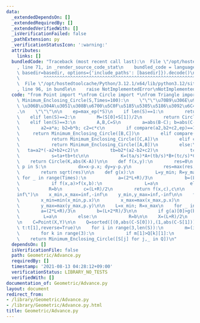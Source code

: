 ```yaml
---
data:
  _extendedDependsOn: []
  _extendedRequiredBy: []
  _extendedVerifiedWith: []
  _isVerificationFailed: false
  _pathExtension: py
  _verificationStatusIcon: ':warning:'
  attributes:
    links: []
  bundledCode: "Traceback (most recent call last):\n  File \"/opt/hostedtoolcache/Python/3.12.1/x64/lib/python3.12/site-packages/onlinejudge_verify/documentation/build.py\"\
    , line 71, in _render_source_code_stat\n    bundled_code = language.bundle(stat.path,\
    \ basedir=basedir, options={'include_paths': [basedir]}).decode()\n          \
    \         ^^^^^^^^^^^^^^^^^^^^^^^^^^^^^^^^^^^^^^^^^^^^^^^^^^^^^^^^^^^^^^^^^^^^^^^^^^^^^^^^^\n\
    \  File \"/opt/hostedtoolcache/Python/3.12.1/x64/lib/python3.12/site-packages/onlinejudge_verify/languages/python.py\"\
    , line 96, in bundle\n    raise NotImplementedError\nNotImplementedError\n"
  code: "from Point import *\nfrom Circle import *\nfrom Triangle import *\n\ndef\
    \ Minimum_Enclosing_Circle(S,Times=100):\n    \"\"\"\u70B9\u306E\u96C6\u5408 S\
    \ \u306B\u304A\u3051\u308B\u6700\u5C0F\u5185\u5305\u5186\u3092\u6C42\u3081\u308B\
    .\n    \"\"\"\n\n    ep=max_ep(*S)\n    if len(S)==1:\n        return Circle(S[0],0)\n\
    \    elif len(S)==2:\n        M=(S[0]+S[1])/2\n        return Circle(M,abs(M-S[0]))\n\
    \    elif len(S)==3:\n        A,B,C=S\n        a=abs(B-C); b=abs(C-A); c=abs(A-B)\n\
    \        a2=a*a; b2=b*b; c2=c*c\n        if compare(a2,b2+c2,ep)==1:\n       \
    \     return Minimum_Enclosing_Circle([B,C])\n        elif compare(b2,c2+a2,ep)==1:\n\
    \            return Minimum_Enclosing_Circle([C,A])\n        elif compare(c2,a2+b2,ep)==1:\n\
    \            return Minimum_Enclosing_Circle([A,B])\n        else:\n         \
    \   ta=a2*(-a2+b2+c2)\n            tb=b2*(a2-b2+c2)\n            tc=c2*(a2+b2-c2)\n\
    \            s=ta+tb+tc\n\n            K=(ta/s)*A+(tb/s)*B+(tc/s)*C\n        \
    \    return Circle(K,abs(K-A))\n\n    def f(x,y):\n        res=0\n        for\
    \ p in S:\n            dx=x-p.x; dy=y-p.y\n            res=max(res,dx*dx+dy*dy)\n\
    \        return sqrt(res)\n\n    def g(x):\n        L=y_min; R=y_max\n       \
    \ for _ in range(Times):\n            a=(2*L+R)/3\n            b=(L+2*R)/3\n\n\
    \            if f(x,a)>f(x,b):\n                L=a\n            else:\n     \
    \           R=b\n        c=(L+R)/2\n        return f(x,c),c\n\n    inf=float(\"\
    inf\")\n    x_min,x_max=inf,-inf\n    y_min,y_max=inf,-inf\n\n    for p in S:\n\
    \        x_min=min(x_min,p.x)\n        x_max=max(x_max,p.x)\n        y_min=min(y_min,p.y)\n\
    \        y_max=max(y_max,p.y)\n\n    L=x_min; R=x_max\n    for _ in range(Times):\n\
    \        a=(2*L+R)/3\n        b=(L+2*R)/3\n\n        if g(a)[0]>g(b)[0]:\n   \
    \         L=a\n        else:\n            R=b\n\n    X=(L+R)/2\n    r,Y=g(X)\n\
    \n    C=Point(X,Y)\n\n    Q=sorted([(0,abs(C-S[0])),(1,abs(C-S[1])),(2,abs(C-S[2]))],key=lambda\
    \ t:t[1],reverse=True)\n    for i in range(3,len(S)):\n        m=(i,abs(C-S[i]))\n\
    \        for k in range(3):\n            if m[1]>Q[k][1]:\n                Q[k],m=m,Q[k]\n\
    \    return Minimum_Enclosing_Circle([S[j] for j,_ in Q])\n"
  dependsOn: []
  isVerificationFile: false
  path: Geometric/Advance.py
  requiredBy: []
  timestamp: '2021-08-13 04:28:12+09:00'
  verificationStatus: LIBRARY_NO_TESTS
  verifiedWith: []
documentation_of: Geometric/Advance.py
layout: document
redirect_from:
- /library/Geometric/Advance.py
- /library/Geometric/Advance.py.html
title: Geometric/Advance.py
---
```

